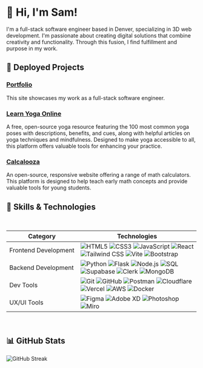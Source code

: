 # 👋 Hi, I'm Sam!

I'm a full-stack software engineer based in Denver, specializing in 3D web development. I'm passionate about creating digital solutions that combine creativity and functionality. Through this fusion, I find fulfillment and purpose in my work.


## 🚀 Deployed Projects

### [Portfolio](https://samoontha.com/)
This site showcases my work as a full-stack software engineer.  

### [Learn Yoga Online](https://samanthacabrera.github.io/yoga-library/)
A free, open-source yoga resource featuring the 100 most common yoga poses with descriptions, benefits, and cues, along with helpful articles on yoga techniques and mindfulness. Designed to make yoga accessible to all, this platform offers valuable tools for enhancing your practice.

### [Calcalooza](https://samanthacabrera.github.io/conversion-calculator/)
An open-source, responsive website offering a range of math calculators. This platform is designed to help teach early math concepts and provide valuable tools for young students.
<br/>

## 🧰 Skills & Technologies
<br/>

| **Category**             | **Technologies**                                                                                                                                |
|--------------------------|------------------------------------------------------------------------------------------------------------------------------------------------|
| Frontend Development | ![HTML5](https://img.shields.io/badge/-HTML5-E34F26?style=flat&logo=html5&logoColor=white) ![CSS3](https://img.shields.io/badge/-CSS3-1572B6?style=flat&logo=css3&logoColor=white) ![JavaScript](https://img.shields.io/badge/-JavaScript-F7DF1E?style=flat&logo=javascript&logoColor=black)  ![React](https://img.shields.io/badge/-React-61DAFB?style=flat&logo=react&logoColor=black) <br>  ![Tailwind CSS](https://img.shields.io/badge/-Tailwind%20CSS-38B2AC?style=flat&logo=tailwind-css&logoColor=white)  ![Vite](https://img.shields.io/badge/-Vite-646CFF?style=flat&logo=vite&logoColor=white) ![Bootstrap](https://img.shields.io/badge/-Bootstrap-563D7C?style=flat&logo=bootstrap&logoColor=white) |
| Backend Development  | ![Python](https://img.shields.io/badge/-Python-3776AB?style=flat&logo=python&logoColor=white) ![Flask](https://img.shields.io/badge/-Flask-000000?style=flat&logo=flask&logoColor=white) ![Node.js](https://img.shields.io/badge/-Node.js-339933?style=flat&logo=node.js&logoColor=white) ![SQL](https://img.shields.io/badge/-SQL-003B57?style=flat&logo=database&logoColor=white) <br>  ![Supabase](https://img.shields.io/badge/-Supabase-3FCF8E?style=flat&logo=supabase&logoColor=white) ![Clerk](https://img.shields.io/badge/-Clerk-3D3D3D?style=flat&logo=clerk&logoColor=white) ![MongoDB](https://img.shields.io/badge/-MongoDB-47A248?style=flat&logo=mongodb&logoColor=white) |
| Dev Tools           | ![Git](https://img.shields.io/badge/-Git-F05032?style=flat&logo=git&logoColor=white) ![GitHub](https://img.shields.io/badge/-GitHub-181717?style=flat&logo=github&logoColor=white)  ![Postman](https://img.shields.io/badge/-Postman-FF6C37?style=flat&logo=postman&logoColor=white) ![Cloudflare](https://img.shields.io/badge/-Cloudflare-F38020?style=flat&logo=cloudflare&logoColor=white) <br> ![Vercel](https://img.shields.io/badge/-Vercel-000000?style=flat&logo=vercel&logoColor=white) ![AWS](https://img.shields.io/badge/-AWS-232F3E?style=flat&logo=amazonaws&logoColor=white) ![Docker](https://img.shields.io/badge/-Docker-2496ED?style=flat&logo=docker&logoColor=white) |
| UX/UI Tools              | ![Figma](https://img.shields.io/badge/-Figma-F24E1E?style=flat&logo=figma&logoColor=white) ![Adobe XD](https://img.shields.io/badge/-Adobe%20XD-FF61F6?style=flat&logo=adobe-xd&logoColor=white) ![Photoshop](https://img.shields.io/badge/-Photoshop-31A8FF?style=flat&logo=adobe-photoshop&logoColor=white) <br> ![Miro](https://img.shields.io/badge/-Miro-FF2D00?style=flat&logo=miro&logoColor=white) |

<br/>


## 📊 GitHub Stats

![GitHub Streak](https://github-readme-streak-stats.herokuapp.com/?user=samanthacabrera&theme=default)

<br/>

